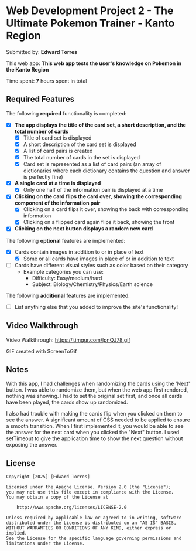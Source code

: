 # Web Development Project 2 - The Ultimate Pokemon Trainer - Kanto Region

Submitted by: **Edward Torres**

This web app: **This web app tests the user's knowledge on Pokemon in the Kanto Region**

Time spent: **7** hours spent in total

## Required Features

The following **required** functionality is completed:


- [x] **The app displays the title of the card set, a short description, and the total number of cards**
  - [x] Title of card set is displayed 
  - [x] A short description of the card set is displayed 
  - [x] A list of card pairs is created
  - [x] The total number of cards in the set is displayed 
  - [x] Card set is represented as a list of card pairs (an array of dictionaries where each dictionary contains the question and answer is perfectly fine)
- [x] **A single card at a time is displayed**
  - [x] Only one half of the information pair is displayed at a time
- [x] **Clicking on the card flips the card over, showing the corresponding component of the information pair**
  - [x] Clicking on a card flips it over, showing the back with corresponding information 
  - [x] Clicking on a flipped card again flips it back, showing the front
- [x] **Clicking on the next button displays a random new card**

The following **optional** features are implemented:

- [x] Cards contain images in addition to or in place of text
  - [x] Some or all cards have images in place of or in addition to text
- [ ] Cards have different visual styles such as color based on their category
  - Example categories you can use:
    - Difficulty: Easy/medium/hard
    - Subject: Biology/Chemistry/Physics/Earth science

The following **additional** features are implemented:

* [ ] List anything else that you added to improve the site's functionality!

## Video Walkthrough

Video Walkthrough: https://i.imgur.com/lpnQJ78.gif

<!-- Replace this with whatever GIF tool you used! -->
GIF created with ScreenToGif 


## Notes

With this app, I had challenges when randomizing the cards using the 'Next' button. I was able to randomize them, but when the web app first rendered, nothing was showing. I had to set the original set first, and once all cards have been played, the cards show up randomized. 

I also had trouble with making the cards flip when you clicked on them to see the answer. A significant amount of CSS needed to be applied to ensure a smooth transition. When I first implemented it, you would be able to see the answer for the next card when you clicked the "Next" button. I used setTimeout to give the application time to show the next question without exposing the answer.


## License

    Copyright [2025] [Edward Torres]

    Licensed under the Apache License, Version 2.0 (the "License");
    you may not use this file except in compliance with the License.
    You may obtain a copy of the License at

        http://www.apache.org/licenses/LICENSE-2.0

    Unless required by applicable law or agreed to in writing, software
    distributed under the License is distributed on an "AS IS" BASIS,
    WITHOUT WARRANTIES OR CONDITIONS OF ANY KIND, either express or implied.
    See the License for the specific language governing permissions and
    limitations under the License.